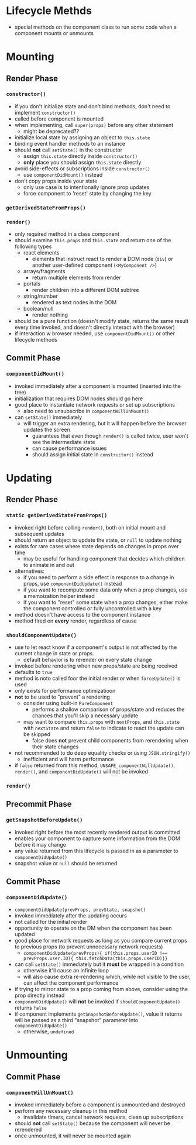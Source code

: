 # Lifecycle Methds
* special methods on the component class to run some code when a component mounts or unmounts

# Mounting
## Render Phase
### `constructor()`
* if you don't initialize state and don't bind methods, don't need to implement `constructor()`
* called before component is mounted
* when implementing, call `super(props)` before any other statement
  * might be deprecated??
* initialize local state by assigning an object to `this.state`
* binding event handler methods to an instance
* should **not** call `setState()` in the constructor
  * assign `this.state` directly inside `constructor()`
  * **only** place you should assign `this.state` directly
* avoid side-effects or subscriptions inside `constructor()`
  * use `componentDidMount()` instead
* don't copy props inside your state
  * only use case is to intentionally ignore prop updates
  * force component to 'reset' state by changing the key
### `getDerivedStateFromProps()`
### `render()`
* only required method in a class component
* should examine `this.props` and `this.state` and return one of the following types
  * react elements
    * elements that instruct react to render a DOM node (`div`) or another user-defined component (`<MyComponent />`)
  * arrays/fragments
    * return multiple elements from render
  * portals
    * render children into a different DOM subtree
  * string/number
    * rendered as text nodes in the DOM
  * boolean/null
    * render nothing
* should be a pure function (doesn't modify state, returns the same result every time invoked, and doesn't directly interact with the browser)
* if interaction w browser needed, use `componentDidMount()` or other lifecycle methods

## Commit Phase
### `componentDidMount()`
* invoked immediately after a component is mounted (inserted into the tree)
* initialization that requires DOM nodes should go here
* good place to instantiate network requests or set up subscriptions
  * also need to unsubscribe in `componentWillUnMount()`
* can `setState()` immediately
  * will trigger an extra rendering, but it will happen before the browser updates the screen
    * guarantees that even though `render()` is called twice, user won't see the intermediate state
    * can cause performance issues
    * should assign initial state in `constructor()` instead

# Updating
## Render Phase
### `static getDerivedStateFromProps()`
* invoked right before calling `render()`, both on initial mount and subsequent updates
* should return an object to update the state, or `null` to update nothing
* exists for rare cases where state depends on changes in props over time
  * may be useful for handling component that decides which children to animate in and out
* alternatives:
  * if you need to perform a side effect in response to a change in props, use `componentDidUpdate()` instead
  * if you want to recompute some data only when a prop changes, use a memoization helper instead
  * if you want to "reset" some state when a prop changes, either make the component controlled or fully uncontrolled with a key
* method doesn't have access to the component instance
* method fired on **every** render, regardless of cause
### `shouldComponentUpdate()`
* use to let react know if a component's output is not affected by the current change in state or props.
  * default behavior is to rerender on every state change
* invoked before rendering when new props/state are being received
* defaults to `true`
* method is noto called foor the initial render or when `forceUpdate()` is used
* only exists for performance optimizatioon
* **not** to be used to "prevent" a rendering
  * consider using built-in `PureComponent`
    * performs a shallow comparison of props/state and reduces the chances that you'll skip a necessary update
  * may want to compare `this.props` with `nextProps`, and `this.state` with `nextState` and return `false` to indicate to react the update can be skipped
    * false does **not** prevent child components from rerendering when their state changes
* not recommended to do deep equality checks or using `JSON.stringify()`
  * inefficient and will harm performance
* if `false` returned from this method, `UNSAFE_componentWillUpdate()`, `render()`, and `componentDidUpdate()` will not be invoked
### `render()`
## Precommit Phase
### `getSnapshotBeforeUpdate()`
* invoked right before the most recently rendered output is committed
* enables your component to capture some information from the DOM before it may change
* any value returned from this lifecycle is passed in as a parameter to `componentDidUpdate()`
* snapshot value or `null` should be returned 
## Commit Phase
### `componentDidUpdate()`
* `componentDidUpdate(prevProps, prevState, snapshot)`
* invoked immediately after the updating occurs
* not called for the initial render
* opportunity to operate on the DM when the component has been updated
* good place for network requests as long as you compare current props to previous props (to prevent unnecessary network requests)
  * `componentDidUpdate(prevProps){ if(this.props.userID !== prevProps.user.ID){ this.fetchData(this.props.userID)}}`
* can call `setState()` immediately but it **must** be wrapped in a condition
  * otherwise it'll cause an infinite loop
  * will also cause extra re-rendering which, while not visible to the user, can affect the component performance
* if trying to mirror state to a prop coming from above, consider using the prop directly instead
* `componentDidUpdate()` will **not** be invoked if `shouldComponentUpdate()` returns `false`
* if component implements `getSnapshotBeforeUpdate()`, value it returns will be passed as a third "snapshot" parameter into `componentDidUpdate()`
  * otherwise, `undefined`

# Unmounting
## Commit Phase
### `componentWillUnMount()`
* invoked immediately before a component is unmounted and destroyed
* perform any necessary cleanup in this method
  * invalidate timers, cancel network requests, clean up subscriptions
* should **not** call `setState()` because the component will never be rerendered
* once unmounted, it will never be mounted again
